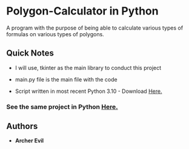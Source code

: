 # Polygon-Calculator in Python
A program with the purpose of being able to calculate various types of formulas on various types of polygons.

## Quick Notes

* I will use, tkinter as the main library to conduct this project

* main.py file is the main file with the code

* Script written in most recent Python 3.10 - Download [Here.](https://www.python.org)

### See the same project in Python [Here.](https://github.com/ArcherEvil/Polygon-Calculator--Python-)
## Authors

* **Archer Evil**

